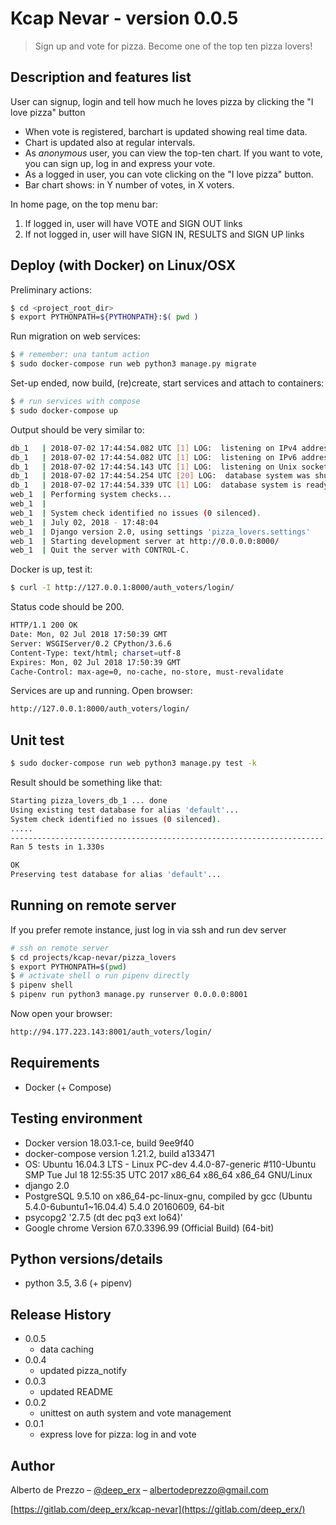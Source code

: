# Kcap Nevar - version 0.0.5

> Sign up and vote for pizza. Become one of the top ten pizza lovers!

## Description and features list
User can signup, login and tell how much he loves pizza by clicking the "I love pizza" button

* When vote is registered, barchart is updated showing real time data. 
* Chart is updated also at regular intervals. 
* As _anonymous_ user, you can view the top-ten chart. If you want to vote, you can sign up, log in and express your vote.
* As a logged in user, you can vote clicking on the "I love pizza" button.
* Bar chart shows: in Y number of votes, in X voters.

In home page, on the top menu bar:
1. If logged in, user will have VOTE and SIGN OUT links 
2. If not logged in, user will have SIGN IN, RESULTS and SIGN UP links



## Deploy (with Docker) on Linux/OSX
Preliminary actions:
```sh
$ cd <project_root_dir>
$ export PYTHONPATH=${PYTHONPATH}:$( pwd )
```

Run migration on web services:  
```sh
$ # remember: una tantum action 
$ sudo docker-compose run web python3 manage.py migrate
```

Set-up ended, now build, (re)create, start services and attach to containers:
```sh
$ # run services with compose
$ sudo docker-compose up
```

Output should be very similar to:
```sh
db_1   | 2018-07-02 17:44:54.082 UTC [1] LOG:  listening on IPv4 address "0.0.0.0", port 5432
db_1   | 2018-07-02 17:44:54.082 UTC [1] LOG:  listening on IPv6 address "::", port 5432
db_1   | 2018-07-02 17:44:54.143 UTC [1] LOG:  listening on Unix socket "/var/run/postgresql/.s.PGSQL.5432"
db_1   | 2018-07-02 17:44:54.254 UTC [20] LOG:  database system was shut down at 2018-07-02 17:37:29 UTC
db_1   | 2018-07-02 17:44:54.339 UTC [1] LOG:  database system is ready to accept connections
web_1  | Performing system checks...
web_1  | 
web_1  | System check identified no issues (0 silenced).
web_1  | July 02, 2018 - 17:48:04
web_1  | Django version 2.0, using settings 'pizza_lovers.settings'
web_1  | Starting development server at http://0.0.0.0:8000/
web_1  | Quit the server with CONTROL-C.
```

Docker is up, test it:
```sh
$ curl -I http://127.0.0.1:8000/auth_voters/login/
```

Status code should be 200. 
```sh
HTTP/1.1 200 OK
Date: Mon, 02 Jul 2018 17:50:39 GMT
Server: WSGIServer/0.2 CPython/3.6.6
Content-Type: text/html; charset=utf-8
Expires: Mon, 02 Jul 2018 17:50:39 GMT
Cache-Control: max-age=0, no-cache, no-store, must-revalidate
```

Services are up and running. Open browser:
```sh
http://127.0.0.1:8000/auth_voters/login/
```

## Unit test
```sh
$ sudo docker-compose run web python3 manage.py test -k
```

Result should be something like that:
```sh
Starting pizza_lovers_db_1 ... done
Using existing test database for alias 'default'...
System check identified no issues (0 silenced).
.....
----------------------------------------------------------------------
Ran 5 tests in 1.330s

OK
Preserving test database for alias 'default'...
```

## Running on remote server
If you prefer remote instance, just log in via ssh and run dev server 

```sh
# ssh on remote server 
$ cd projects/kcap-nevar/pizza_lovers
$ export PYTHONPATH=$(pwd)
$ # activate shell o run pipenv directly
$ pipenv shell
$ pipenv run python3 manage.py runserver 0.0.0.0:8001
```
Now open your browser:

```sh
http://94.177.223.143:8001/auth_voters/login/
```


## Requirements 
* Docker (+ Compose)

##  Testing environment
* Docker version 18.03.1-ce, build 9ee9f40
* docker-compose version 1.21.2, build a133471
* OS: Ubuntu 16.04.3 LTS - Linux PC-dev 4.4.0-87-generic #110-Ubuntu SMP Tue Jul 18 12:55:35 UTC 2017 x86_64 x86_64 x86_64 GNU/Linux
* django 2.0
* PostgreSQL 9.5.10 on x86_64-pc-linux-gnu, compiled by gcc (Ubuntu 5.4.0-6ubuntu1~16.04.4) 5.4.0 20160609, 64-bit
* psycopg2 '2.7.5 (dt dec pq3 ext lo64)'
* Google chrome Version 67.0.3396.99 (Official Build) (64-bit)


## Python versions/details
* python 3.5, 3.6 (+ pipenv)

## Release History
* 0.0.5
    * data caching 
* 0.0.4
    * updated pizza_notify 
* 0.0.3
    * updated README
* 0.0.2
    * unittest on auth system and vote management
* 0.0.1
    * express love for pizza: log in and vote

## Author

Alberto de Prezzo – [@deep_erx](https://twitter.com/deep_erx) – albertodeprezzo@gmail.com

[https://gitlab.com/deep_erx/kcap-nevar](https://gitlab.com/deep_erx/)

